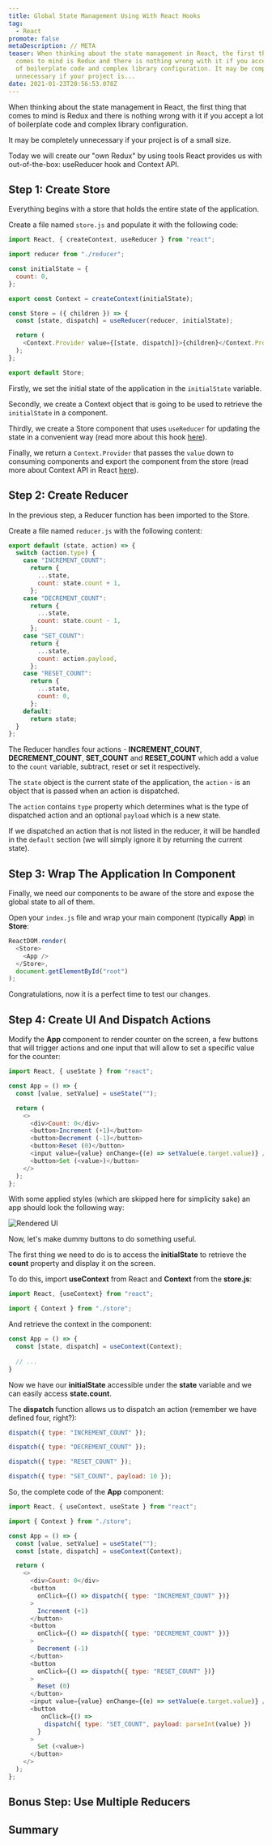 ```yaml
---
title: Global State Management Using With React Hooks
tag:
  - React
promote: false
metaDescription: // META
teaser: When thinking about the state management in React, the first thing that
  comes to mind is Redux and there is nothing wrong with it if you accept a lot
  of boilerplate code and complex library configuration. It may be completely
  unnecessary if your project is...
date: 2021-01-23T20:56:53.078Z
---
```

When thinking about the state management in React, the first thing that comes to mind is Redux and there is nothing wrong with it if you accept a lot of boilerplate code and complex library configuration.

It may be completely unnecessary if your project is of a small size.

Today we will create our "own Redux" by using tools React provides us with out-of-the-box: useReducer hook and Context API.

## Step 1: Create Store

Everything begins with a store that holds the entire state of the application.

Create a file named `store.js` and populate it with the following code:

```javascript
import React, { createContext, useReducer } from "react";

import reducer from "./reducer";

const initialState = {
  count: 0,
};

export const Context = createContext(initialState);

const Store = ({ children }) => {
  const [state, dispatch] = useReducer(reducer, initialState);

  return (
    <Context.Provider value={[state, dispatch]}>{children}</Context.Provider>
  );
};

export default Store;
```

Firstly, we set the initial state of the application in the `initialState` variable.

Secondly, we create a Context object that is going to be used to retrieve the `initialState` in a component.

Thirdly, we create a Store component that uses `useReducer` for updating the state in a convenient way (read more about this hook [here](/usereducer-hook-in-react/)).

Finally, we return a `Context.Provider` that passes the `value` down to consuming components and export the component from the store (read more about Context API in React [here](/context-api-in-react/)).

## Step 2: Create Reducer

In the previous step, a Reducer function has been imported to the Store. 

Create a file named `reducer.js` with the following content:

```javascript
export default (state, action) => {
  switch (action.type) {
    case "INCREMENT_COUNT":
      return {
        ...state,
        count: state.count + 1,
      };
    case "DECREMENT_COUNT":
      return {
        ...state,
        count: state.count - 1,
      };
    case "SET_COUNT":
      return {
        ...state,
        count: action.payload,
      };
    case "RESET_COUNT":
      return {
        ...state,
        count: 0,
      };
    default:
      return state;
  }
};
```

The Reducer handles four actions - **INCREMENT_COUNT**, **DECREMENT_COUNT**, **SET_COUNT** and **RESET_COUNT** which add a value to the `count` variable, subtract, reset or set it respectively.

The `state` object is the current state of the application, the `action` - is an object that is passed when an action is dispatched.

The `action` contains `type` property which determines what is the type of dispatched action and an optional `payload` which is a new state.

If we dispatched an action that is not listed in the reducer, it will be handled in the `default` section (we will simply ignore it by returning the current state).

## Step 3: Wrap The Application In <Store> Component

Finally, we need our components to be aware of the store and expose the global state to all of them.

Open your `index.js` file and wrap your main component (typically **App**) in **Store**:

```javascript
ReactDOM.render(
  <Store>
    <App />
  </Store>,
  document.getElementById("root")
);
```

Congratulations, now it is a perfect time to test our changes.

## Step 4: Create UI And Dispatch Actions

Modify the **App** component to render counter on the screen, a few buttons that will trigger actions and one input that will allow to set a specific value for the counter:

```javascript
import React, { useState } from "react";

const App = () => {
  const [value, setValue] = useState("");

  return (
    <>
      <div>Count: 0</div>
      <button>Increment (+1)</button>
      <button>Decrement (-1)</button>
      <button>Reset (0)</button>
      <input value={value} onChange={(e) => setValue(e.target.value)} />
      <button>Set (<value>)</button>
    </>
  );
};
```

With some applied styles (which are skipped here for simplicity sake) an app should look the following way:

![Rendered UI](/img/screenshot-2021-01-22-at-23.10.13.png "Rendered UI")

Now, let's make dummy buttons to do something useful.

The first thing we need to do is to access the **initialState** to retrieve the **count** property and display it on the screen.

To do this, import **useContext** from React and **Context** from the **store.js**:

```javascript
import React, {useContext} from "react";

import { Context } from "./store";
```

And retrieve the context in the component:

```javascript
const App = () => {
  const [state, dispatch] = useContext(Context);
  
  // ...
}
```

Now we have our **initialState** accessible under the **state** variable and we can easily access **state.count**.

The **dispatch** function allows us to dispatch an action (remember we have defined four, right?):

```javascript
dispatch({ type: "INCREMENT_COUNT" });

dispatch({ type: "DECREMENT_COUNT" });

dispatch({ type: "RESET_COUNT" });

dispatch({ type: "SET_COUNT", payload: 10 });
```

So, the complete code of the **App** component:

```javascript
import React, { useContext, useState } from "react";

import { Context } from "./store";

const App = () => {
  const [value, setValue] = useState("");
  const [state, dispatch] = useContext(Context);

  return (
    <>
      <div>Count: 0</div>
      <button
        onClick={() => dispatch({ type: "INCREMENT_COUNT" })}
      >
        Increment (+1)
      </button>
      <button
        onClick={() => dispatch({ type: "DECREMENT_COUNT" })}
      >
        Decrement (-1)
      </button>
      <button
        onClick={() => dispatch({ type: "RESET_COUNT" })}
      >
        Reset (0)
      </button>
      <input value={value} onChange={(e) => setValue(e.target.value)} />
      <button
         onClick={() =>
          dispatch({ type: "SET_COUNT", payload: parseInt(value) })
        }
      >
        Set (<value>)
      </button>
    </>
  );
};
```

## Bonus Step: Use Multiple Reducers

## Summary